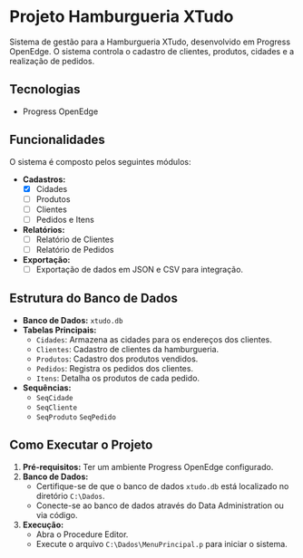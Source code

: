 # Projeto Hamburgueria XTudo

Sistema de gestão para a Hamburgueria XTudo, desenvolvido em Progress OpenEdge. O sistema controla o cadastro de clientes, produtos, cidades e a realização de pedidos.

## Tecnologias

*   Progress OpenEdge

## Funcionalidades

O sistema é composto pelos seguintes módulos:

*   **Cadastros:**
    *   [x] Cidades
    *   [ ] Produtos
    *   [ ] Clientes
    *   [ ] Pedidos e Itens
*   **Relatórios:**
    *   [ ] Relatório de Clientes
    *   [ ] Relatório de Pedidos
*   **Exportação:**
    *   [ ] Exportação de dados em JSON e CSV para integração.

## Estrutura do Banco de Dados

*   **Banco de Dados:** `xtudo.db`
*   **Tabelas Principais:**
    *   `Cidades`: Armazena as cidades para os endereços dos clientes.
    *   `Clientes`: Cadastro de clientes da hamburgueria.
    *   `Produtos`: Cadastro dos produtos vendidos.
    *   `Pedidos`: Registra os pedidos dos clientes.
    *   `Itens`: Detalha os produtos de cada pedido.
*   **Sequências:**
    *   `SeqCidade`
    *   `SeqCliente`
    *   `SeqProduto`
    `SeqPedido`

## Como Executar o Projeto

1.  **Pré-requisitos:** Ter um ambiente Progress OpenEdge configurado.
2.  **Banco de Dados:**
    *   Certifique-se de que o banco de dados `xtudo.db` está localizado no diretório `C:\Dados`.
    *   Conecte-se ao banco de dados através do Data Administration ou via código.
3.  **Execução:**
    *   Abra o Procedure Editor.
    *   Execute o arquivo `C:\Dados\MenuPrincipal.p` para iniciar o sistema.
